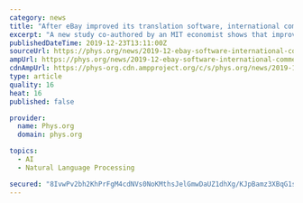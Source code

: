 ```yaml
---
category: news
title: "After eBay improved its translation software, international commerce increased sharply"
excerpt: "A new study co-authored by an MIT economist shows that improved translation software can significantly boost international trade online—a notable case of machine learning having a clear impact on economic activity. The research finds that after eBay ..."
publishedDateTime: 2019-12-23T13:11:00Z
sourceUrl: https://phys.org/news/2019-12-ebay-software-international-commerce-sharply.html
ampUrl: https://phys.org/news/2019-12-ebay-software-international-commerce-sharply.amp
cdnAmpUrl: https://phys-org.cdn.ampproject.org/c/s/phys.org/news/2019-12-ebay-software-international-commerce-sharply.amp
type: article
quality: 16
heat: 16
published: false

provider:
  name: Phys.org
  domain: phys.org

topics:
  - AI
  - Natural Language Processing

secured: "8IvwPv2bh2KhPrFgM4cdNVs0NoKMthsJelGmwDaUZ1dhXg/KJpBamz3XBqG1sUHY/1ks46RBa2fs1/cCRuwrkMxn47Zbdj4QVVi5S6OzAqJLhH6/JqlcFiDcui01UPQMakxTd2wrxdjgkmKrqoDbFZCqWVubevxgnOnMwch9x05gx+6ggqxxb7SNAFZ1a83D1pyKhkqKa3sBgRyXexNye0+8alzd6OA5cLAzlzXYF2P4guOOucMR0Zvy91j3P24J6SrjSl2prA33n8a4EaSqGzFmPNoZzVZA43G+UngeoOA=;KfS2QypRKgrYbLql+yyqbA=="
---
```


